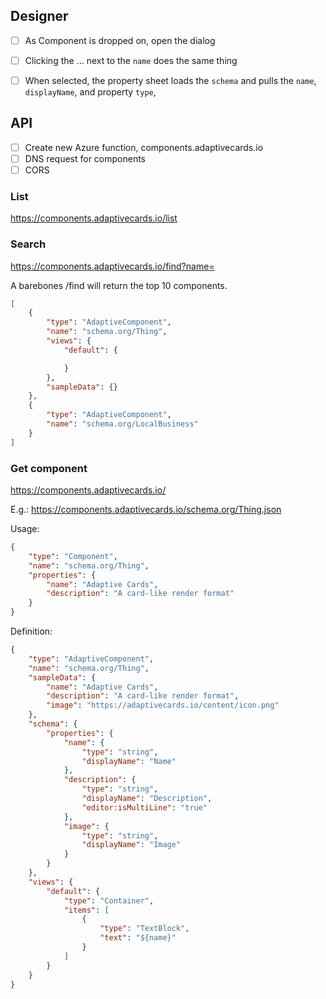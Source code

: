 
## Designer

- [ ] As Component is dropped on, open the dialog
- [ ] Clicking the ... next to the `name` does the same thing
- [ ] When selected, the property sheet loads the `schema` and pulls the `name`, `displayName`, and property `type`, 


## API

- [ ] Create new Azure function, components.adaptivecards.io
- [ ] DNS request for components
- [ ] CORS

### List

https://components.adaptivecards.io/list

### Search

https://components.adaptivecards.io/find?name=<WHAT-USER-TYPED>

A barebones /find will return the top 10 components.

```json
[
    {
        "type": "AdaptiveComponent",
        "name": "schema.org/Thing",
        "views": {
            "default": {

            }
        },
        "sampleData": {}
    },
    {
        "type": "AdaptiveComponent",
        "name": "schema.org/LocalBusiness"
    }
]
```

### Get component

https://components.adaptivecards.io/<NAME>

E.g.: https://components.adaptivecards.io/schema.org/Thing.json


Usage:

```json
{
    "type": "Component",
    "name": "schema.org/Thing",
    "properties": {
        "name": "Adaptive Cards",
        "description": "A card-like render format"
    }
}
```

Definition:

```json
{
    "type": "AdaptiveComponent",
    "name": "schema.org/Thing",
    "sampleData": {
        "name": "Adaptive Cards",
        "description": "A card-like render format",
        "image": "https://adaptivecards.io/content/icon.png"
    },
    "schema": {
        "properties": {
            "name": {
                "type": "string",
                "displayName": "Name"
            },
            "description": {
                "type": "string",
                "displayName": "Description",
                "editor:isMultiLine": "true"
            },
            "image": {
                "type": "string",
                "displayName": "Image"
            }
        }
    },
    "views": {
        "default": {
            "type": "Container",
            "items": [
                {
                    "type": "TextBlock",
                    "text": "${name}"
                }
            ]
        }
    }
}
```